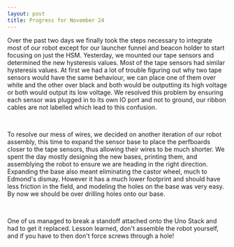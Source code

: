 ```yaml
---
layout: post
title: Progress for November 24
---
```


<p>
Over the past two days we finally took the steps necessary to integrate most of our robot except for our launcher funnel and beacon holder to start focusing on just the HSM. Yesterday, we mounted our tape sensors and determined the new hysteresis values. Most of the tape sensors had similar hysteresis values. At first we had a lot of trouble figuring out why two tape sensors would have the same behaviour, we can place one of them over white and the other over black and both would be outputting its high voltage or both would output its low voltage. We resolved this problem by ensuring each sensor was plugged in to its own IO port and not to ground, our ribbon cables are not labelled which lead to this confusion. </p> <br />

<p>
To resolve our mess of wires, we decided on another iteration of our robot assembly, this time to expand the sensor base to place the perfboards closer to the tape sensors, thus allowing their wires to be much shorter. We spent the day mostly designing the new bases, printing them, and assemblying the robot to ensure we are heading in the right direction. Expanding the base also meant eliminating the castor wheel, much to Edmond's dismay. However it has a much lower footprint and should have less friction in the field, and modeling the holes on the base was very easy. By now we should be over drilling holes onto our base.
</p> <br />

<p>
One of us managed to break a standoff attached onto the Uno Stack and had to get it replaced. Lesson learned, don't assemble the robot yourself, and if you have to then don't force screws through a hole!
</p>